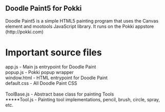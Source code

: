 <h2>Doodle Paint5 for Pokki</h2>
Doodle Paint5 is a simple HTML5 painting program that uses the Canvas element and mootools JavaScript library.
It runs on the Pokki appstore (http://pokki.com)

<h1>Important source files</h1>
app.js - Main js entrypoint for Doodle Paint<br>
popup.js - Pokki popup wrapper<br>
window.html - HTML entrypoint for Doodle Paint<br>
default.css - All Doodle Paint CSS<br>
<br>
ToolBase.js - Abstract base class for painting Tools<br>
*****Tool.js - Painting tool implementations, pencil, brush, circle, spray, etc.<br>